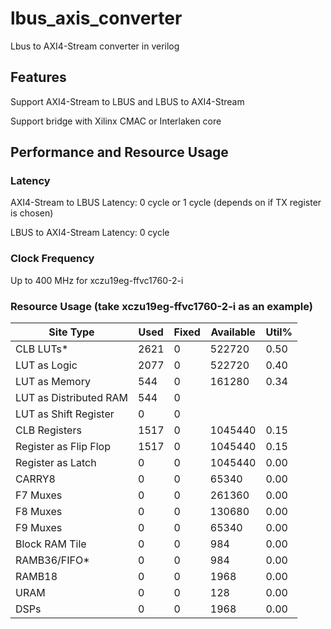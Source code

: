 # lbus_axis_converter
Lbus to AXI4-Stream converter in verilog

## Features

Support AXI4-Stream to LBUS and LBUS to AXI4-Stream

Support bridge with Xilinx CMAC or Interlaken core

## Performance and Resource Usage

### Latency 

AXI4-Stream to LBUS Latency: 0 cycle or 1 cycle (depends on if TX register is chosen)

LBUS to AXI4-Stream Latency: 0 cycle

### Clock Frequency

Up to 400 MHz for xczu19eg-ffvc1760-2-i

### Resource Usage (take xczu19eg-ffvc1760-2-i as an example)

|          Site Type         | Used | Fixed | Available | Util% |
| -------------------------- | ---- | ----- | --------- | ----- |
| CLB LUTs*                  | 2621 |     0 |    522720 |  0.50 |
|   LUT as Logic             | 2077 |     0 |    522720 |  0.40 |
|   LUT as Memory            |  544 |     0 |    161280 |  0.34 |
|     LUT as Distributed RAM |  544 |     0 |           |       |
|     LUT as Shift Register  |    0 |     0 |           |       |
| CLB Registers              | 1517 |     0 |   1045440 |  0.15 |
|   Register as Flip Flop    | 1517 |     0 |   1045440 |  0.15 |
|   Register as Latch        |    0 |     0 |   1045440 |  0.00 |
| CARRY8                     |    0 |     0 |     65340 |  0.00 |
| F7 Muxes                   |    0 |     0 |    261360 |  0.00 |
| F8 Muxes                   |    0 |     0 |    130680 |  0.00 |
| F9 Muxes                   |    0 |     0 |     65340 |  0.00 |
| Block RAM Tile             |    0 |     0 |       984 |  0.00 |
|   RAMB36/FIFO*             |    0 |     0 |       984 |  0.00 |
|   RAMB18                   |    0 |     0 |      1968 |  0.00 |
| URAM                       |    0 |     0 |       128 |  0.00 |
| DSPs                       |    0 |     0 |      1968 |  0.00 |

